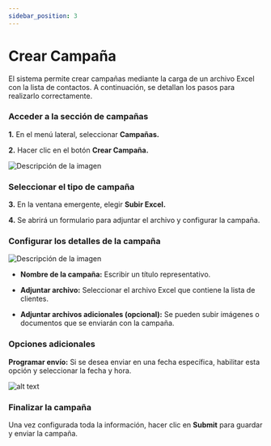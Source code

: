 ```yaml
---
sidebar_position: 3
---
```


# Crear Campaña 

El sistema permite crear campañas mediante la carga de un archivo Excel con la lista de contactos. A continuación, se detallan los pasos para realizarlo correctamente.


### Acceder a la sección de campañas

**1.** En el menú lateral, seleccionar **Campañas.**

**2.** Hacer clic en el botón **Crear Campaña.**

![Descripción de la imagen](img/Cliente_DashCampaña_New.png)

### Seleccionar el tipo de campaña

**3.** En la ventana emergente, elegir **Subir Excel.**

**4.** Se abrirá un formulario para adjuntar el archivo y configurar la campaña.

### Configurar los detalles de la campaña

![Descripción de la imagen](img/Cliente_CrearCampañaExcel.png)

* **Nombre de la campaña:** Escribir un título representativo.

* **Adjuntar archivo:** Seleccionar el archivo Excel que contiene la lista de clientes.

* **Adjuntar archivos adicionales (opcional):** Se pueden subir imágenes o documentos que se enviarán con la campaña.

### Opciones adicionales

**Programar envío:** Si se desea enviar en una fecha específica, habilitar esta opción y seleccionar la fecha y hora.

![alt text](img/programar_envio.png)

### Finalizar la campaña

Una vez configurada toda la información, hacer clic en **Submit** para guardar y enviar la campaña.


